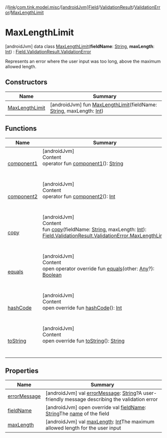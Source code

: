 //[link](../../../../../index.md)/[com.tink.model.misc](../../../../index.md)/[[androidJvm]Field](../../../index.md)/[ValidationResult](../../index.md)/[ValidationError](../index.md)/[MaxLengthLimit](index.md)



# MaxLengthLimit  
 [androidJvm] data class [MaxLengthLimit](index.md)(**fieldName**: [String](https://kotlinlang.org/api/latest/jvm/stdlib/kotlin/-string/index.html), **maxLength**: [Int](https://kotlinlang.org/api/latest/jvm/stdlib/kotlin/-int/index.html)) : [Field.ValidationResult.ValidationError](../index.md)

Represents an error where the user input was too long, above the maximum allowed length.

   


## Constructors  
  
|  Name|  Summary| 
|---|---|
| <a name="com.tink.model.misc/Field.ValidationResult.ValidationError.MaxLengthLimit/MaxLengthLimit/#kotlin.String#kotlin.Int/PointingToDeclaration/"></a>[MaxLengthLimit](-max-length-limit.md)| <a name="com.tink.model.misc/Field.ValidationResult.ValidationError.MaxLengthLimit/MaxLengthLimit/#kotlin.String#kotlin.Int/PointingToDeclaration/"></a> [androidJvm] fun [MaxLengthLimit](-max-length-limit.md)(fieldName: [String](https://kotlinlang.org/api/latest/jvm/stdlib/kotlin/-string/index.html), maxLength: [Int](https://kotlinlang.org/api/latest/jvm/stdlib/kotlin/-int/index.html))   <br>


## Functions  
  
|  Name|  Summary| 
|---|---|
| <a name="com.tink.model.misc/Field.ValidationResult.ValidationError.MaxLengthLimit/component1/#/PointingToDeclaration/"></a>[component1](component1.md)| <a name="com.tink.model.misc/Field.ValidationResult.ValidationError.MaxLengthLimit/component1/#/PointingToDeclaration/"></a>[androidJvm]  <br>Content  <br>operator fun [component1](component1.md)(): [String](https://kotlinlang.org/api/latest/jvm/stdlib/kotlin/-string/index.html)  <br><br><br>
| <a name="com.tink.model.misc/Field.ValidationResult.ValidationError.MaxLengthLimit/component2/#/PointingToDeclaration/"></a>[component2](component2.md)| <a name="com.tink.model.misc/Field.ValidationResult.ValidationError.MaxLengthLimit/component2/#/PointingToDeclaration/"></a>[androidJvm]  <br>Content  <br>operator fun [component2](component2.md)(): [Int](https://kotlinlang.org/api/latest/jvm/stdlib/kotlin/-int/index.html)  <br><br><br>
| <a name="com.tink.model.misc/Field.ValidationResult.ValidationError.MaxLengthLimit/copy/#kotlin.String#kotlin.Int/PointingToDeclaration/"></a>[copy](copy.md)| <a name="com.tink.model.misc/Field.ValidationResult.ValidationError.MaxLengthLimit/copy/#kotlin.String#kotlin.Int/PointingToDeclaration/"></a>[androidJvm]  <br>Content  <br>fun [copy](copy.md)(fieldName: [String](https://kotlinlang.org/api/latest/jvm/stdlib/kotlin/-string/index.html), maxLength: [Int](https://kotlinlang.org/api/latest/jvm/stdlib/kotlin/-int/index.html)): [Field.ValidationResult.ValidationError.MaxLengthLimit](index.md)  <br><br><br>
| <a name="kotlin/Any/equals/#kotlin.Any?/PointingToDeclaration/"></a>[equals](../../../../../com.tink.service.user/[android-jvm]-user-profile-service-impl/index.md#%5Bkotlin%2FAny%2Fequals%2F%23kotlin.Any%3F%2FPointingToDeclaration%2F%5D%2FFunctions%2F1854938400)| <a name="kotlin/Any/equals/#kotlin.Any?/PointingToDeclaration/"></a>[androidJvm]  <br>Content  <br>open operator override fun [equals](../../../../../com.tink.service.user/[android-jvm]-user-profile-service-impl/index.md#%5Bkotlin%2FAny%2Fequals%2F%23kotlin.Any%3F%2FPointingToDeclaration%2F%5D%2FFunctions%2F1854938400)(other: [Any](https://kotlinlang.org/api/latest/jvm/stdlib/kotlin/-any/index.html)?): [Boolean](https://kotlinlang.org/api/latest/jvm/stdlib/kotlin/-boolean/index.html)  <br><br><br>
| <a name="kotlin/Any/hashCode/#/PointingToDeclaration/"></a>[hashCode](../../../../../com.tink.service.user/[android-jvm]-user-profile-service-impl/index.md#%5Bkotlin%2FAny%2FhashCode%2F%23%2FPointingToDeclaration%2F%5D%2FFunctions%2F1854938400)| <a name="kotlin/Any/hashCode/#/PointingToDeclaration/"></a>[androidJvm]  <br>Content  <br>open override fun [hashCode](../../../../../com.tink.service.user/[android-jvm]-user-profile-service-impl/index.md#%5Bkotlin%2FAny%2FhashCode%2F%23%2FPointingToDeclaration%2F%5D%2FFunctions%2F1854938400)(): [Int](https://kotlinlang.org/api/latest/jvm/stdlib/kotlin/-int/index.html)  <br><br><br>
| <a name="kotlin/Any/toString/#/PointingToDeclaration/"></a>[toString](../../../../../com.tink.service.user/[android-jvm]-user-profile-service-impl/index.md#%5Bkotlin%2FAny%2FtoString%2F%23%2FPointingToDeclaration%2F%5D%2FFunctions%2F1854938400)| <a name="kotlin/Any/toString/#/PointingToDeclaration/"></a>[androidJvm]  <br>Content  <br>open override fun [toString](../../../../../com.tink.service.user/[android-jvm]-user-profile-service-impl/index.md#%5Bkotlin%2FAny%2FtoString%2F%23%2FPointingToDeclaration%2F%5D%2FFunctions%2F1854938400)(): [String](https://kotlinlang.org/api/latest/jvm/stdlib/kotlin/-string/index.html)  <br><br><br>


## Properties  
  
|  Name|  Summary| 
|---|---|
| <a name="com.tink.model.misc/Field.ValidationResult.ValidationError.MaxLengthLimit/errorMessage/#/PointingToDeclaration/"></a>[errorMessage](index.md#%5Bcom.tink.model.misc%2FField.ValidationResult.ValidationError.MaxLengthLimit%2FerrorMessage%2F%23%2FPointingToDeclaration%2F%5D%2FProperties%2F1854938400)| <a name="com.tink.model.misc/Field.ValidationResult.ValidationError.MaxLengthLimit/errorMessage/#/PointingToDeclaration/"></a> [androidJvm] val [errorMessage](index.md#%5Bcom.tink.model.misc%2FField.ValidationResult.ValidationError.MaxLengthLimit%2FerrorMessage%2F%23%2FPointingToDeclaration%2F%5D%2FProperties%2F1854938400): [String](https://kotlinlang.org/api/latest/jvm/stdlib/kotlin/-string/index.html)?A user-friendly message describing the validation error   <br>
| <a name="com.tink.model.misc/Field.ValidationResult.ValidationError.MaxLengthLimit/fieldName/#/PointingToDeclaration/"></a>[fieldName](field-name.md)| <a name="com.tink.model.misc/Field.ValidationResult.ValidationError.MaxLengthLimit/fieldName/#/PointingToDeclaration/"></a> [androidJvm] open override val [fieldName](field-name.md): [String](https://kotlinlang.org/api/latest/jvm/stdlib/kotlin/-string/index.html)The [name](../../../name.md) of the field   <br>
| <a name="com.tink.model.misc/Field.ValidationResult.ValidationError.MaxLengthLimit/maxLength/#/PointingToDeclaration/"></a>[maxLength](max-length.md)| <a name="com.tink.model.misc/Field.ValidationResult.ValidationError.MaxLengthLimit/maxLength/#/PointingToDeclaration/"></a> [androidJvm] val [maxLength](max-length.md): [Int](https://kotlinlang.org/api/latest/jvm/stdlib/kotlin/-int/index.html)The maximum allowed length for the user input   <br>

